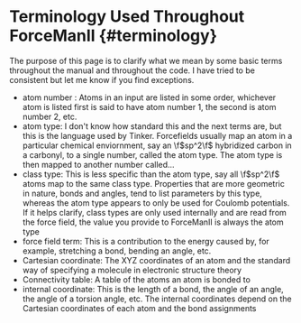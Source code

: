 Terminology Used Throughout ForceManII                            {#terminology}
======================================

The purpose of this page is to clarify what we mean by some basic terms
throughout the manual and throughout the code.  I have tried to be consistent
but let me know if you find exceptions.

- atom number : Atoms in an input are listed in some order, whichever atom is
  listed first is said to have atom number 1, the second is atom number 2, etc.
- atom type: I don't know how standard this and the next terms are, but this
  is the language used by Tinker.  Forcefields usually map
  an atom in a particular chemical enviornment, say an \f$sp^2\f$ hybridized 
  carbon in a carbonyl, to a single number, called the atom type.  The atom type
  is then mapped to another number called...
- class type: This is less specific than the atom type, say all \f$sp^2\f$ atoms
  map to the same class type.  Properties that are more geometric in nature,
  bonds and angles, tend to list parameters by this type, whereas the atom type
  appears to only be used for Coulomb potentials.  If it helps clarify, class
  types are only used internally and are read from the force field, the value
  you provide to ForceManII is always the atom type
- force field term: This is a contribution to the energy caused by, for example,
  stretching a bond, bending an angle, etc.
- Cartesian coordinate: The XYZ coordinates of an atom and the standard way of
  specifying a molecule in electronic structure theory
- Connectivity table: A table of the atoms an atom is bonded to
- internal coordinate: This is the length of a bond, the angle of an angle, the
  angle of a torsion angle, etc. The internal coordinates depend on the
  Cartesian coordinates of each atom and the bond assignments

